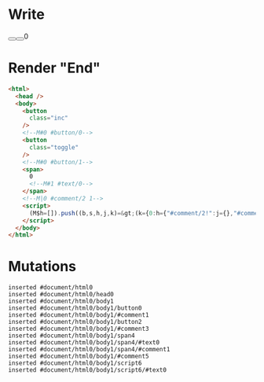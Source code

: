 # Write
  <body><button class="inc"></button><!M#0 #button/0><button class="toggle"></button><!M#0 #button/1><span>0<!M#1 #text/0></span><!M|0 #comment/2 1></body><script>(M$h=[]).push((b,s,h,j,k)=>(k={0:h={"#comment/2!":j={},"#comment/2(":b("ifBody"),show:!0,count:0},1:j},j._=h,k),[0,"counter",])</script>


# Render "End"
```html
<html>
  <head />
  <body>
    <button
      class="inc"
    />
    <!--M#0 #button/0-->
    <button
      class="toggle"
    />
    <!--M#0 #button/1-->
    <span>
      0
      <!--M#1 #text/0-->
    </span>
    <!--M|0 #comment/2 1-->
    <script>
      (M$h=[]).push((b,s,h,j,k)=&gt;(k={0:h={"#comment/2!":j={},"#comment/2(":b("ifBody"),show:!0,count:0},1:j},j._=h,k),[0,"counter",])
    </script>
  </body>
</html>
```

# Mutations
```
inserted #document/html0
inserted #document/html0/head0
inserted #document/html0/body1
inserted #document/html0/body1/button0
inserted #document/html0/body1/#comment1
inserted #document/html0/body1/button2
inserted #document/html0/body1/#comment3
inserted #document/html0/body1/span4
inserted #document/html0/body1/span4/#text0
inserted #document/html0/body1/span4/#comment1
inserted #document/html0/body1/#comment5
inserted #document/html0/body1/script6
inserted #document/html0/body1/script6/#text0
```
